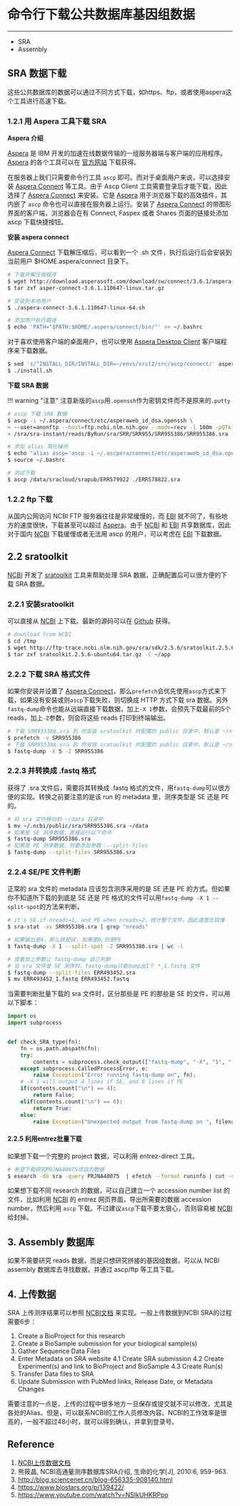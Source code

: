 # 命令行下载公共数据库基因组数据

---

- SRA
- Assembly

## SRA 数据下载

这些公共数据库的数据可以通过不同方式下载，如https、ftp，或者使用aspera这个工具进行高速下载。

### 1.2.1 用 Aspera 工具下载 SRA

**Aspera 介绍**

[Aspera][] 是 IBM 开发的加速在线数据传输的一组服务器端与客户端的应用程序。[Aspera][] 的各个工具可以在 [官方网站](http://downloads.asperasoft.com/downloads) 下载获得。

在服务器上我们只需要命令行工具 `ascp` 即可。而对于桌面用户来说，可以选择安装 [Aspera Connent](http://downloads.asperasoft.com/en/downloads/8?list) 等工具。由于 Ascp Client 工具需要登录后才能下载，因此选择了 [Aspera Connect][] 来安装。它是 [Aspera][] 用于浏览器下载的高效插件，其内嵌了 `ascp` 命令也可以直接在服务器上运行。安装了 [Aspera Connect][] 的带图形界面的客户端，浏览器会在有 Connect, Faspex 或者 Shares 页面的链接处添加 ascp 下载快捷按钮。

**安装 aspera connect**

[Aspera Connect][] 下载解压缩后，可以看到一个 .sh 文件，执行后运行后会安装到当前用户 $HOME.aspera/connect 目录下。

```bash
# 下载并解压缩程序
$ wget http://download.asperasoft.com/download/sw/connect/3.6.1/aspera-connect-3.6.1.110647-linux-64.tar.gz
$ tar zxf asper-connect-3.6.1.110647-linux.tar.gz

# 安装到本地用户
$ ./aspera-connect-3.6.1.110647-linux-64.sh

# 添加用户执行路径
$ echo 'PATH="$PATH:$HOME/.aspera/connect/bin/"' >> ~/.bashrc
```

对于喜欢使用客户端的桌面用户，也可以使用 [Aspera Desktop Client][] 客户端程序来下载数据。

```bash
$ sed 's/^INSTALL_DIR/INSTALL_DIR=~/envs/srst2/src/ascp/connect/' aspera-connect-3.6.1.110647-linux-64.sh > install.sh
$ ./install.sh
```

**下载 SRA 数据**

!!! warning "注意"
    注意新版的`ascp`用`.openssh`作为密钥文件而不是原来的`.putty`

```bash
# ascp 下载 SRA 数据
$ ascp -i ~/.aspera/connect/etc/asperaweb_id_dsa.openssh \
> --user=anonftp --host=ftp.ncbi.nlm.nih.gov --mode=recv -l 100m -pQTk1 \
> /sra/sra-instant/reads/ByRun/sra/SRR/SRR955/SRR955386/SRR955386.sra .

# 添加 alias 简化操作
$ echo "alias ascp='ascp -i ~/.ascpera/connect/etc/asperaweb_id_dsa.openssh --user=dbtest --host=sra-download.ncbi.nlm.nih.gov --mode=recv -l 100m -pQTk1'" >> ~/.bashrc
$ source ~/.bashrc

# 测试下载
$ ascp /data/sracloud/srapub/ERR579922 ./ERR578822.sra
```

### 1.2.2 ftp 下载

从国内公网访问 NCBI FTP 服务器往往是非常缓慢的，而 [EBI][] 就不同了，有些地方的速度很快，下载甚至可以超过 [Aspera][]。由于 [NCBI][] 和 [EBI][] 共享数据库，因此对于国内 [NCBI][] 下载缓慢或者无法用 ascp 的用户，可以考虑在 [EBI][] 下载数据。

## 2.2 sratoolkit

[NCBI][] 开发了 [sratoolkit][] 工具来帮助处理 SRA 数据，正确配置后可以很方便的下载 SRA 数据。

### 2.2.1 安装sratoolkit

可以直接从 [NCBI][] 上下载。最新的源码可以在 [Github](https://github.com/ncbi/sra-tools) 获得。

```bash
# download from NCBI
$ cd /tmp
$ wget http://ftp-trace.ncbi.nlm.nih.gov/sra/sdk/2.5.6/sratoolkit.2.5.6-ubuntu64.tar.gz
$ tar zxf sratoolkit.2.5.6-ubuntu64.tar.gz -C ~/app
```

### 2.2.2 下载 SRA 格式文件

如果你安装并设置了 [Aspera Connect][]，那么`prefetch`会优先使用`ascp`方式来下载，如果没有安装或则`ascp`下载失败，则切换成 HTTP 方式下载 sra 数据。另外`fastq-dump`命令也能从远端直接下载数据，加上`-X 1`参数，会预先下载最前的5个 reads，加上`-Z`参数，则会将这些 reads 打印到终端输出。

```bash
# 下载 SRR955386.sra 到 你安装 sratoolkit 时配置的 public 目录中，默认是 ~/ncbi/public/sra
$ prefetch -v SRR955386
# 下载 SRR955386.sra 到 你安装 sratoolkit 时配置的 public 目录中，默认是 ~/ncbi/public/sra，并且在终端输出5行 reads 数据。
$ fastq-dump -X 5 -Z SRR955386
```

### 2.2.3 并转换成 .fastq 格式

获得了 .sra 文件后，需要将其转换成 .fastq 格式的文件，用`fastq-dump`可以很方便的实现。转换之前要注意的是该 run 的 metadata 里，测序类型是 SE 还是 PE 的。

```bash
# 将 sra 文件移动到 ~/data 目录中
$ mv ~/.ncbi/public/sra/SRR955386.sra ~/data
# 如果是 SE 测序数据，直接运行以下命令
$ fastq-dump SRR955386.sra
# 如果是 PE 测序数据，则要添加参数：--split-files
$ fastq-dump --split-files SRR955386.sra
```

### 2.2.4 SE/PE 文件判断

正常的 sra 文件的 metadata 应该包含测序采用的是 SE 还是 PE 的方式。但如果你不知道所下载的到底是 SE 还是 PE 格式的文件可以用`fastq-dump -X 1 --split-spot`的方法来判断。

```bash
# it's SE if nreads=1, and PE when nreads=2，统计整个文件，因此速度比较慢
$ sra-stat -xs SRR955386.sra | grep "nreads"

# 如果输出是4，那么就是SE，如果是8,则是PE
$ fastq-dump -X 1 --split-spot -Z SRR955386.sra | wc -l

# 或者加上参数让 fastq-dump 自己判断
# 当 sra 文件是 SE 测序时，fastq-dump只能dump出1个 *_1.fastq 文件
$ fastq-dump --split-files ERR493452.sra
$ mv ERR493452_1.fastq ERR493452.fastq
```

当需要判断批量下载的 sra 文件时，区分那些是 PE 的那些是 SE 的文件，可以用以下脚本：

``` python
import os
import subprocess


def check_SRA_type(fn):
    fn = os.path.abspath(fn);
    try:
        contents = subprocess.check_output(["fastq-dump", "-X", "1", "-Z", "--split-spot", fn]);
    except subprocess.CalledProcessError, e:
        raise Exception("Error running fastq-dump on", fn);
    # -X 1 will output 4 lines if SE, and 8 lines if PE
    if(contents.count("\n") == 4):
        return False;
    elif(contents.count("\n") == 8):
        return True:
    else:
        raise Exception("Unexpected output from fastq-dump on ", filename);
```

#### 2.2.5 利用entrez批量下载

如果想下载一个完整的 project 数据，可以利用 entrez-direct 工具。

```bash
# 希望下载研究PRJNA40075项目的数据
$ esearch -db sra -query PRJNA40075  | efetch --format runinfo | cut -d ',' -f 1 | grep SRR | xargs fastq-dump --split-files
```

如果想下载不同 research 的数据，可以自己建立一个 accession number list 的文件，比如利用 [NCBI] 的 entrez 网页界面，导出所需要的数据 accession number，然后利用 `ascp` 下载。不过建议`ascp`下载不要太狠心，否则容易被 [NCBI][] 给封掉。

## 3. Assembly 数据库

如果不需要研究 reads 数据，而是只想研究拼接的基因组数据，可以从 NCBI assembly 数据库去寻找数据，并通过 ascp/ftp 等工具下载。

## 4. 上传数据

SRA 上传测序结果可以参照 [NCBI文档](http://www.ncbi.nlm.nih.gov/books/NBK47529/) 来实现。一般上传数据到NCBI SRA的过程需要6步：

1. Create a BioProject for this research
2. Create a BioSample submission for your biological sample(s)
3. Gather Sequence Data Files
4. Enter Metadata on SRA website
  4.1 Create SRA submission
  4.2 Create Experiment(s) and link to BioProject and BioSample
  4.3 Create Run(s)
5. Transfer Data files to SRA
6. Update Submission with PubMed links, Release Date, or Metadata Changes

需要注意的一点是，上传的过程中很多地方一旦保存或提交就不可以修改，尤其是各处的Alias。但是，可以联系NCBI的工作人员修改内容。NCBI的工作效率是很高的，一般不超过48小时，就可以得到确认，并拿到登录号。

## Reference

1. [NCBI上传数据文档](http://www.ncbi.nlm.nih.gov/books/NBK47529/)
2. 熊筱晶, NCBI高通量测序数据库SRA介绍, 生命的化学[J], 2010:6, 959-963.
3. http://blog.sciencenet.cn/blog-656335-908140.html
4. https://www.biostars.org/p/139422/
5. https://www.youtube.com/watch?v=NSIkUHKRPpo

[NCBI]: http://www.ncbi.nlm.nih.gov
[SRA]: http://www.ncbi.nlm.nih.gov/sra
[EBI]: http://www.ebi.ac.uk
[ENA]: http://www.ebi.ac.uk/ena
[Aspera]: http://asperasoft.com
[Aspera Connect]: http://download.asperasoft.com/download/docs/connect/3.6.1/user_linux/webhelp/index.html#dita/introduction.html
[Aspera Desktop Client]: http://downloads.asperasoft.com/en/downloads/2
[GSA]: http://gsa.big.ac.cn/
[sratoolkit]: (https://github.com/ncbi/sra-tools)
